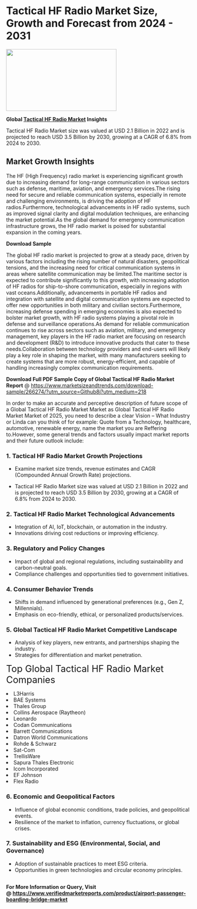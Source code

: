 <H1>Tactical HF Radio Market Size, Growth and Forecast from 2024 - 2031</H1><img class="aligncenter size-medium wp-image-584254" src="https://thirdeyenews.in/wp-content/uploads/2024/09/Global-Market-Research-300x168.jpeg" alt="" width="300" height="168" /><p><strong>Global&nbsp;<a href="https://www.marketsizeandtrends.com/download-sample/266274/?utm_source=Github8j?utm_medium=218">Tactical HF Radio Market</a> Insights</strong></p><p>Tactical HF Radio Market size was valued at USD 2.1 Billion in 2022 and is projected to reach USD 3.5 Billion by 2030, growing at a CAGR of 6.8% from 2024 to 2030.</p><p><h2>Market Growth Insights</h2> <p>The HF (High Frequency) radio market is experiencing significant growth due to increasing demand for long-range communication in various sectors such as defense, maritime, aviation, and emergency services.The rising need for secure and reliable communication systems, especially in remote and challenging environments, is driving the adoption of HF radios.Furthermore, technological advancements in HF radio systems, such as improved signal clarity and digital modulation techniques, are enhancing the market potential.As the global demand for emergency communication infrastructure grows, the HF radio market is poised for substantial expansion in the coming years.</p> <p><strong>Download Sample</strong></p> <p>The global HF radio market is projected to grow at a steady pace, driven by various factors including the rising number of natural disasters, geopolitical tensions, and the increasing need for critical communication systems in areas where satellite communication may be limited.The maritime sector is expected to contribute significantly to this growth, with increasing adoption of HF radios for ship-to-shore communication, especially in regions with vast oceans.Additionally, advancements in portable HF radios and integration with satellite and digital communication systems are expected to offer new opportunities in both military and civilian sectors.Furthermore, increasing defense spending in emerging economies is also expected to bolster market growth, with HF radio systems playing a pivotal role in defense and surveillance operations.As demand for reliable communication continues to rise across sectors such as aviation, military, and emergency management, key players in the HF radio market are focusing on research and development (R&D) to introduce innovative products that cater to these needs.Collaboration between technology providers and end-users will likely play a key role in shaping the market, with many manufacturers seeking to create systems that are more robust, energy-efficient, and capable of handling increasingly complex communication requirements.<p><span class=""><strong>Download Full PDF Sample Copy of Global Tactical HF Radio Market Report</strong> @ <a href="https://www.marketsizeandtrends.com/download-sample/266274/?utm_source=Github8j?utm_medium=218" target="_blank">https://www.marketsizeandtrends.com/download-sample/266274/?utm_source=Github8j?utm_medium=218</a></span></p><p>In order to make an accurate and perceptive description of future scope of a Global&nbsp;Tactical HF Radio Market Market as Global&nbsp;Tactical HF Radio Market Market of 2025, you need to describe a clear Vision &ndash; What Industry or Linda can you think of for example: Quote from a Technology, healthcare, automotive, renewable energy, name the market you are Reffering to.However, some general trends and factors usually impact market reports and their future outlook include:</p><h3>1.&nbsp;<strong>Tactical HF Radio Market Growth Projections</strong></h3><ul><li>Examine market size trends, revenue estimates and CAGR (Compounded Annual Growth Rate) projections.</li><li><p>Tactical HF Radio Market size was valued at USD 2.1 Billion in 2022 and is projected to reach USD 3.5 Billion by 2030, growing at a CAGR of 6.8% from 2024 to 2030.</p></li></ul><h3>2.&nbsp;<strong>Tactical HF Radio Market Technological Advancements</strong></h3><ul><li>Integration of AI, IoT, blockchain, or automation in the industry.</li><li>Innovations driving cost reductions or improving efficiency.</li></ul><h3>3.&nbsp;<strong>Regulatory and Policy Changes</strong></h3><ul><li>Impact of global and regional regulations, including sustainability and carbon-neutral goals.</li><li>Compliance challenges and opportunities tied to government initiatives.</li></ul><h3>4.&nbsp;<strong>Consumer Behavior Trends</strong></h3><ul><li>Shifts in demand influenced by generational preferences (e.g., Gen Z, Millennials).</li><li>Emphasis on eco-friendly, ethical, or personalized products/services.</li></ul><h3>5.&nbsp;<strong>Global Tactical HF Radio Market Competitive Landscape</strong></h3><ul><li>Analysis of key players, new entrants, and partnerships shaping the industry.</li><li>Strategies for differentiation and market penetration.</li></ul><p data-pm-slice="1 1 []"><span style="color: inherit; font-family: inherit; font-size: 25px;">Top Global Tactical HF Radio Market Companies</span></p><div class="" data-test-id=""><p><li>L3Harris</li><li> BAE Systems</li><li> Thales Group</li><li> Collins Aerospace (Raytheon)</li><li> Leonardo</li><li> Codan Communications</li><li> Barrett Communications</li><li> Datron World Communications</li><li> Rohde & Schwarz</li><li> Sat-Com</li><li> TrellisWare</li><li> Sapura Thales Electronic</li><li> Icom Incorporated</li><li> EF Johnson</li><li> Flex Radio</li></p></div><h3>6.&nbsp;<strong>Economic and Geopolitical Factors</strong></h3><ul><li>Influence of global economic conditions, trade policies, and geopolitical events.</li><li>Resilience of the market to inflation, currency fluctuations, or global crises.</li></ul><h3>7.&nbsp;<strong>Sustainability and ESG (Environmental, Social, and Governance)</strong></h3><ul><li>Adoption of sustainable practices to meet ESG criteria.</li><li>Opportunities in green technologies and circular economy principles.</li></ul><h2><strong style="font-size: 14px;">For More Information or Query, Visit @&nbsp;</strong><a style="background-color: #ffffff; font-size: 14px;" href="https://www.marketsizeandtrends.com/report/tactical-hf-radio-market/" target="_blank">https://www.verifiedmarketreports.com/product/airport-passenger-boarding-bridge-market</a></h2>